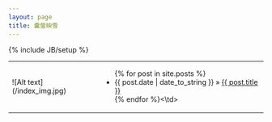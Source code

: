 ```yaml
---
layout: page
title: 囊萤映雪
---
```


{% include JB/setup %}


<table>
    <tr>
        <td>![Alt text](/index_img.jpg)</td>
	<td><ul class="posts">
  {% for post in site.posts %}
    <li><span>{{ post.date | date_to_string }}</span> &raquo; <a href="{{ BASE_PATH }}{{ post.url }}">{{ post.title }}</a></li>
  {% endfor %}<\td>
</ul>
    </tr>
</table>



